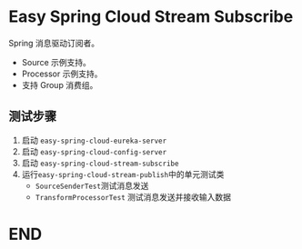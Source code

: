# Easy Spring Cloud Stream Subscribe

Spring 消息驱动订阅者。

- Source 示例支持。
- Processor 示例支持。
- 支持 Group 消费组。

## 测试步骤

1. 启动 `easy-spring-cloud-eureka-server`
2. 启动 `easy-spring-cloud-config-server`
3. 启动 `easy-spring-cloud-stream-subscribe`
2. 运行`easy-spring-cloud-stream-publish`中的单元测试类
   - `SourceSenderTest`测试消息发送
   - `TransformProcessorTest` 测试消息发送并接收输入数据
  
  
  # END
  